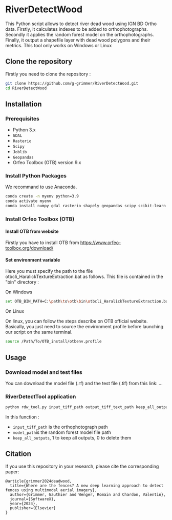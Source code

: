 # RiverDetectWood

This Python script allows to detect river dead wood using IGN BD Ortho data. Firstly, it calculates indexes to be added to orthophotographs. Secondly it applies the random forest model on the orthophotographs. Finally, it output a shapefile layer with dead wood polygons and their metrics. 
This tool only works on Windows or Linux

## Clone the repository

Firstly you need to clone the repository :

```bash
git clone https://github.com/g-grimmer/RiverDetectWood.git
cd RiverDetectWood
```

## Installation

### Prerequisites

- Python 3.x
- `GDAL`
- `Rasterio`
- `Scipy`
- `Joblib`
- `Geopandas`
- Orfeo Toolbox (OTB) version 9.x

### Install Python Packages

We recommand to use Anaconda.

```bash
conda create -n myenv python=3.9
conda activate myenv
conda install numpy gdal rasterio shapely geopandas scipy scikit-learn joblib
```

### Install Orfeo Toolbox (OTB)

#### Install OTB from website

Firstly you have to install OTB from https://www.orfeo-toolbox.org/download/

#### Set environment variable

Here you must specify the path to the file otbcli_HaralickTextureExtraction.bat as follows. 
This file is contained in the "bin" directory :

On Windows 

```bash
set OTB_BIN_PATH=C:\path\to\otb\bin\otbcli_HaralickTextureExtraction.bat"
```

On Linux

On linux, you can follow the steps describe on OTB official website. Basically, you just need to source the environment profile before launching our script on the same terminal.

```bash
source /Path/To/OTB_install/otbenv.profile
```
## Usage

### Download model and test files

You can download the model file (.rf) and the test file (.tif) from this link: ...

### RiverDetectTool application

```bash
python rdw_tool.py input_tiff_path output_tiff_text_path keep_all_outputs
```
In this function :
- `input_tiff_path` is the orthophotograph path
- `model_path`is the random forest model file path
- `keep_all_outputs`, 1 to keep all outputs, 0 to delete them

## Citation

If you use this repository in your research, please cite the corresponding paper:

```
@article{grimmer2024deadwood,
  title={Where are the fences? A new deep learning approach to detect fences using multimodal aerial imagery},
  author={Grimmer, Gauthier and Wenger, Romain and Chardon, Valentin},
  journal={SoftwareX},
  year={2024},
  publisher={Elsevier}
}
```
